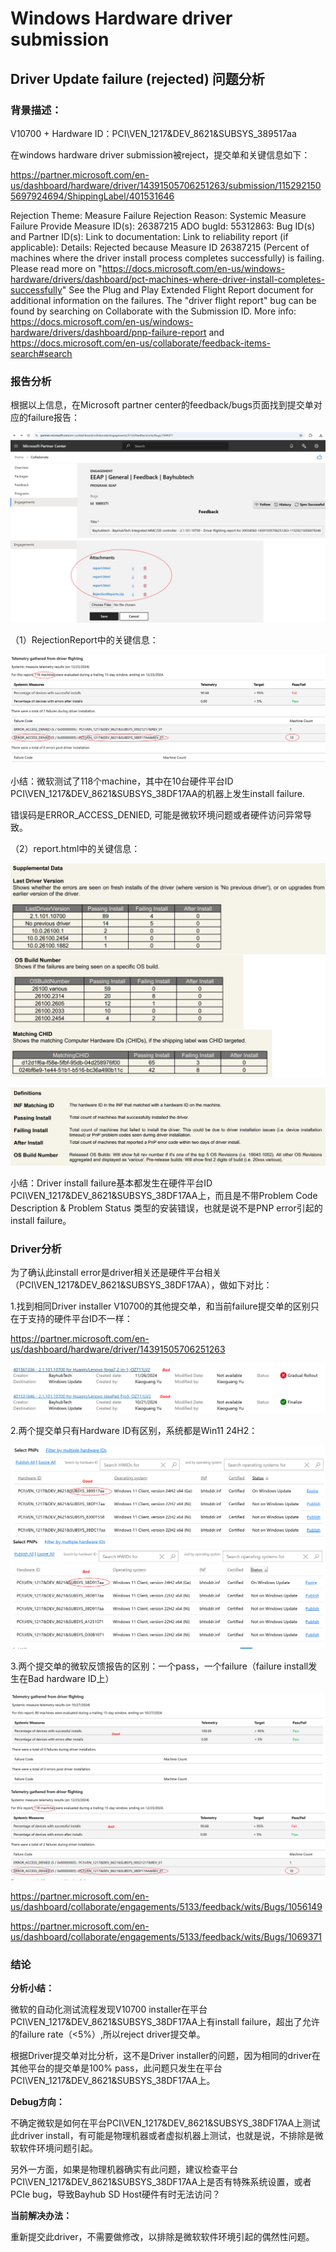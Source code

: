 # Windows Hardware driver submission



## Driver Update failure (rejected) 问题分析

### 背景描述：

V10700 + Hardware ID：PCI\VEN_1217&DEV_8621&SUBSYS_389517aa

在windows hardware driver submission被reject，提交单和关键信息如下：

https://partner.microsoft.com/en-us/dashboard/hardware/driver/14391505706251263/submission/1152921505697924694/ShippingLabel/401531646

Rejection Theme: Measure Failure Rejection Reason: Systemic Measure Failure Provide Measure ID(s): 26387215 ADO bugId: 55312863: Bug ID(s) and Partner ID(s): Link to documentation: Link to reliability report (if applicable): Details: Rejected because Measure ID 26387215 (Percent of machines where the driver install process completes successfully) is failing. Please read more on "https://docs.microsoft.com/en-us/windows-hardware/drivers/dashboard/pct-machines-where-driver-install-completes-successfully" See the Plug and Play Extended Flight Report document for additional information on the failures. The "driver flight report" bug can be found by searching on Collaborate with the Submission ID. More info: https://docs.microsoft.com/en-us/windows-hardware/drivers/dashboard/pnp-failure-report and https://docs.microsoft.com/en-us/collaborate/feedback-items-search#search

### 报告分析

根据以上信息，在Microsoft partner center的feedback/bugs页面找到提交单对应的failure报告：

![image-20250103150628028](https://raw.githubusercontent.com/cursorhu/blog-images-on-picgo/master/images/202501031506203.png)

（1）RejectionReport中的关键信息：

![image-20250103152056064](https://raw.githubusercontent.com/cursorhu/blog-images-on-picgo/master/images/202501031520135.png)

小结：微软测试了118个machine，其中在10台硬件平台ID PCI\VEN_1217&DEV_8621&SUBSYS_38DF17AA的机器上发生install failure. 

错误码是ERROR_ACCESS_DENIED, 可能是微软环境问题或者硬件访问异常导致。

（2）report.html中的关键信息：

![image-20250103151330025](https://raw.githubusercontent.com/cursorhu/blog-images-on-picgo/master/images/202501031513121.png)

![image-20250103151409828](https://raw.githubusercontent.com/cursorhu/blog-images-on-picgo/master/images/202501031514877.png)

小结：Driver install failure基本都发生在硬件平台ID PCI\VEN_1217&DEV_8621&SUBSYS_38DF17AA上，而且是不带Problem Code Description & Problem Status 类型的安装错误，也就是说不是PNP error引起的install failure。

### Driver分析

为了确认此install error是driver相关还是硬件平台相关（PCI\VEN_1217&DEV_8621&SUBSYS_38DF17AA），做如下对比：

1.找到相同Driver installer V10700的其他提交单，和当前failure提交单的区别只在于支持的硬件平台ID不一样：

https://partner.microsoft.com/en-us/dashboard/hardware/driver/14391505706251263

![image-20250103153612882](https://raw.githubusercontent.com/cursorhu/blog-images-on-picgo/master/images/202501031536917.png)

2.两个提交单只有Hardware ID有区别，系统都是Win11 24H2：

![image-20250103153449036](https://raw.githubusercontent.com/cursorhu/blog-images-on-picgo/master/images/202501031534126.png)

3.两个提交单的微软反馈报告的区别：一个pass，一个failure（failure install发生在Bad hardware ID上）

![image-20250103153815661](https://raw.githubusercontent.com/cursorhu/blog-images-on-picgo/master/images/202501031538765.png)

https://partner.microsoft.com/en-us/dashboard/collaborate/engagements/5133/feedback/wits/Bugs/1056149

https://partner.microsoft.com/en-us/dashboard/collaborate/engagements/5133/feedback/wits/Bugs/1069371

### 结论

**分析小结：**

微软的自动化测试流程发现V10700 installer在平台PCI\VEN_1217&DEV_8621&SUBSYS_38DF17AA上有install failure，超出了允许的failure rate（<5%）,所以reject driver提交单。

根据Driver提交单对比分析，这不是Driver installer的问题，因为相同的driver在其他平台的提交单是100% pass，此问题只发生在平台PCI\VEN_1217&DEV_8621&SUBSYS_38DF17AA上。

**Debug方向：**

不确定微软是如何在平台PCI\VEN_1217&DEV_8621&SUBSYS_38DF17AA上测试此driver install，有可能是物理机器或者虚拟机器上测试，也就是说，不排除是微软软件环境问题引起。

另外一方面，如果是物理机器确实有此问题，建议检查平台PCI\VEN_1217&DEV_8621&SUBSYS_38DF17AA上是否有特殊系统设置，或者PCIe bug，导致Bayhub SD Host硬件有时无法访问？

**当前解决办法：**

重新提交此driver，不需要做修改，以排除是微软软件环境引起的偶然性问题。